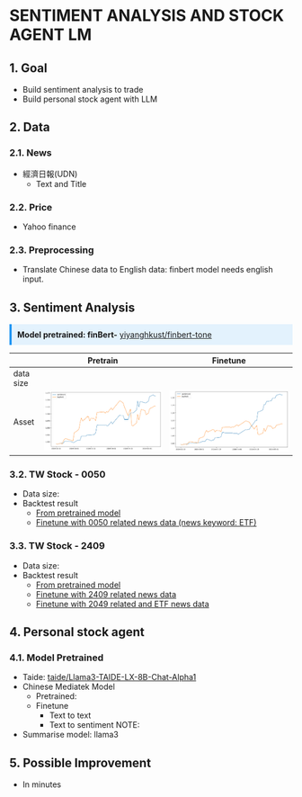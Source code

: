 # SENTIMENT ANALYSIS AND STOCK AGENT LM
## 1. Goal
- Build sentiment analysis to trade
- Build personal stock agent with LLM
## 2. Data
### 2.1. News
- 經濟日報(UDN)
    - Text and Title
### 2.2. Price
- Yahoo finance
### 2.3. Preprocessing
- Translate Chinese data to English data: finbert model needs english input.


## 3. Sentiment Analysis
<div style="border-left: 4px solid #2196F3; background-color: #E3F2FD; padding: 10px; margin-bottom: 10px;">
  <strong>Model pretrained: finBert-</strong> <a href="https://huggingface.co/yiyanghkust/finbert-tone">yiyanghkust/finbert-tone</a>
</div>

|           | Pretrain   | Finetune                                               |
| --------- | ---------- | ------------------------------------------------------ |
| data size |            |                                                        |
| Asset     |![alt text](finbert-backtest/0050-pt.png)| ![alt text](finbert-backtest/0050-ft.png) |

### 3.2. TW Stock - 0050
- Data size: 
- Backtest result
    - [From pretrained model](https://github.com/KJJHHH/Stocks/blob/main/Sentiment/finbert-backtest-result/0050-pretrain.png)
    - [Finetune with 0050 related news data (news keyword: ETF)](https://github.com/KJJHHH/Stocks/blob/main/Sentiment/finbert-backtest-result/0050-finetune.png)

### 3.3. TW Stock - 2409
- Data size: 
- Backtest result
    - [From pretrained model](https://github.com/KJJHHH/Stocks/blob/main/Sentiment/finbert-backtest-result/2409-pretrain.png)
    - [Finetune with 2409 related news data](https://github.com/KJJHHH/Stocks/blob/main/Sentiment/finbert-backtest-result/2409-finetune.png)
    - [Finetune with 2049 related and ETF news data](https://github.com/KJJHHH/Stocks/blob/main/Sentiment/finbert-backtest-result/2409-finetune-multidata.png)


## 4. Personal stock agent
### 4.1. Model Pretrained
- Taide: [taide/Llama3-TAIDE-LX-8B-Chat-Alpha1](https://huggingface.co/taide/Llama3-TAIDE-LX-8B-Chat-Alpha1)
- Chinese Mediatek Model
    - Pretrained:
    - Finetune
        - Text to text
        - Text to sentiment
NOTE:
- Summarise model: llama3

## 5. Possible Improvement
- In minutes
